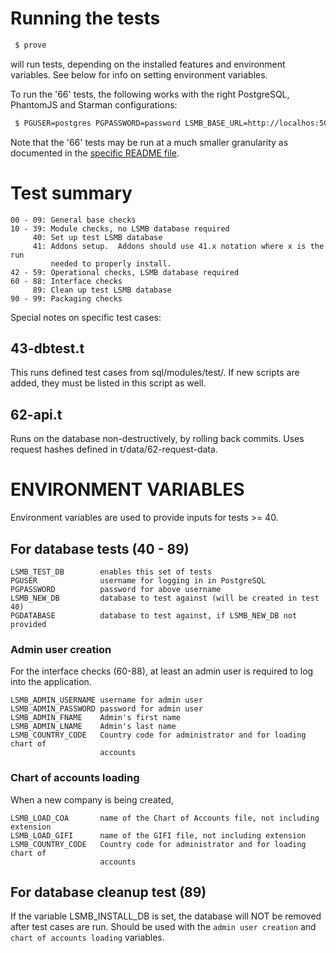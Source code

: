 

# Running the tests

```sh
 $ prove
```

will run tests, depending on the installed features and environment
variables. See below for info on setting environment variables.

To run the '66' tests, the following works with the right PostgreSQL,
PhantomJS and Starman configurations:

```sh
 $ PGUSER=postgres PGPASSWORD=password LSMB_BASE_URL=http://localhos:5000 prove
```

Note that the '66' tests may be run at a much smaller granularity
as documented in the [specific README file](66-cucumber/README.md).


# Test summary


````plain
00 - 09: General base checks
10 - 39: Module checks, no LSMB database required
     40: Set up test LSMB database
     41: Addons setup.  Addons should use 41.x notation where x is the run
         needed to properly install.
42 - 59: Operational checks, LSMB database required
60 - 88: Interface checks
     89: Clean up test LSMB database
90 - 99: Packaging checks
````

Special notes on specific test cases:

## 43-dbtest.t

This runs defined test cases from sql/modules/test/.  If new
scripts are added, they must be listed in this script as well.

## 62-api.t

Runs on the database non-destructively, by rolling back commits.
Uses request hashes defined in t/data/62-request-data.


# ENVIRONMENT VARIABLES

Environment variables are used to provide inputs for tests >= 40.

## For database tests (40 - 89)

````plain
LSMB_TEST_DB        enables this set of tests
PGUSER              username for logging in in PostgreSQL
PGPASSWORD          password for above username
LSMB_NEW_DB         database to test against (will be created in test 40)
PGDATABASE          database to test against, if LSMB_NEW_DB not provided
````

### Admin user creation

For the interface checks (60-88), at least an admin user is required to log
into the application.

````plain
LSMB_ADMIN_USERNAME username for admin user
LSMB_ADMIN_PASSWORD password for admin user
LSMB_ADMIN_FNAME    Admin's first name
LSMB_ADMIN_LNAME    Admin's last name
LSMB_COUNTRY_CODE   Country code for administrator and for loading chart of
                    accounts
````

### Chart of accounts loading

When a new company is being created,

````plain
LSMB_LOAD_COA       name of the Chart of Accounts file, not including extension
LSMB_LOAD_GIFI      name of the GIFI file, not including extension
LSMB_COUNTRY_CODE   Country code for administrator and for loading chart of
                    accounts
````



## For database cleanup test (89)

If the variable LSMB_INSTALL_DB is set, the database will NOT be removed after
test cases are run.  Should be used with the `admin user creation` and
`chart of accounts loading` variables.

